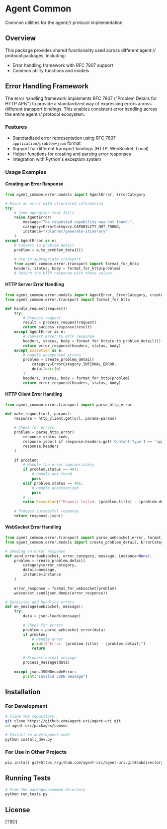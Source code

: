 # Agent Common

Common utilities for the agent:// protocol implementation.

## Overview

This package provides shared functionality used across different agent:// protocol packages, including:

- Error handling framework with RFC 7807 support
- Common utility functions and models

## Error Handling Framework

The error handling framework implements RFC 7807 ("Problem Details for HTTP APIs") to provide a standardized way of expressing errors across different transport bindings. This enables consistent error handling across the entire agent:// protocol ecosystem.

### Features

- Standardized error representation using RFC 7807 `application/problem+json` format
- Support for different transport bindings (HTTP, WebSocket, Local)
- Helper functions for creating and parsing error responses
- Integration with Python's exception system

### Usage Examples

#### Creating an Error Response

```python
from agent_common.error.models import AgentError, ErrorCategory

# Raise an error with structured information
try:
    # Some operation that fails
    raise AgentError(
        message="The requested capability was not found.",
        category=ErrorCategory.CAPABILITY_NOT_FOUND,
        instance="/planner/generate-itinerary"
    )
except AgentError as e:
    # Convert to problem detail
    problem = e.to_problem_detail()
    
    # Use in appropriate transport
    from agent_common.error.transport import format_for_http
    headers, status, body = format_for_http(problem)
    # Return the HTTP response with these values
```

#### HTTP Server Error Handling

```python
from agent_common.error.models import AgentError, ErrorCategory, create_problem_detail
from agent_common.error.transport import format_for_http

def handle_request(request):
    try:
        # Process request
        result = process_request(request)
        return success_response(result)
    except AgentError as e:
        # Convert error to HTTP response
        headers, status, body = format_for_http(e.to_problem_detail())
        return error_response(headers, status, body)
    except Exception as e:
        # Handle unexpected errors
        problem = create_problem_detail(
            category=ErrorCategory.INTERNAL_ERROR,
            detail=str(e)
        )
        headers, status, body = format_for_http(problem)
        return error_response(headers, status, body)
```

#### HTTP Client Error Handling

```python
from agent_common.error.transport import parse_http_error

def make_request(url, params):
    response = http_client.get(url, params=params)
    
    # Check for errors
    problem = parse_http_error(
        response.status_code, 
        response.json() if response.headers.get('Content-Type') == 'application/json' else response.text,
        response.headers
    )
    
    if problem:
        # Handle the error appropriately
        if problem.status == 404:
            # Handle not found
            pass
        elif problem.status == 401:
            # Handle unauthorized
            pass
        # ...
        raise Exception(f"Request failed: {problem.title} - {problem.detail}")
    
    # Process successful response
    return response.json()
```

#### WebSocket Error Handling

```python
from agent_common.error.transport import parse_websocket_error, format_for_websocket
from agent_common.error.models import create_problem_detail, ErrorCategory

# Sending an error response
def send_error(websocket, error_category, message, instance=None):
    problem = create_problem_detail(
        category=error_category,
        detail=message,
        instance=instance
    )
    
    error_response = format_for_websocket(problem)
    websocket.send(json.dumps(error_response))

# Receiving and handling errors
def on_message(websocket, message):
    try:
        data = json.loads(message)
        
        # Check for errors
        problem = parse_websocket_error(data)
        if problem:
            # Handle error
            print(f"Error: {problem.title} - {problem.detail}")
            return
        
        # Process normal message
        process_message(data)
        
    except json.JSONDecodeError:
        print("Invalid JSON message")
```

## Installation

### For Development

```bash
# Clone the repository
git clone https://github.com/agent-uri/agent-uri.git
cd agent-uri/packages/common

# Install in development mode
python install_dev.py
```

### For Use in Other Projects

```bash
pip install git+https://github.com/agent-uri/agent-uri.git#subdirectory=packages/common
```

## Running Tests

```bash
# From the packages/common directory
python run_tests.py
```

## License

[TBD]
